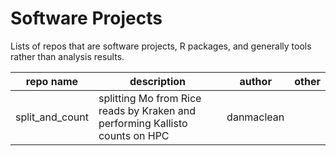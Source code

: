 # Software Projects
Lists of repos that are software projects, R packages, and generally tools rather than analysis results.



|repo name          | description                                                                 | author   | other |
|-------------------|---------------------------------------------------------------------------- |----------|-------|
|split_and_count    |splitting Mo from Rice reads by Kraken and performing Kallisto counts on HPC |danmaclean|       |
